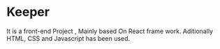 # Keeper
It is a front-end Project ,  Mainly based On React frame work.
Aditionally HTML, CSS  and Javascript has been used.
